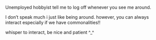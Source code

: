 Unemployed hobbyist tell me to log off whenever you see me around. 

 I don’t speak much i just like being around. however, you can always interact especially if we have commonalities!! 
 
 whisper to interact, be nice and patient ^_^
 
 

